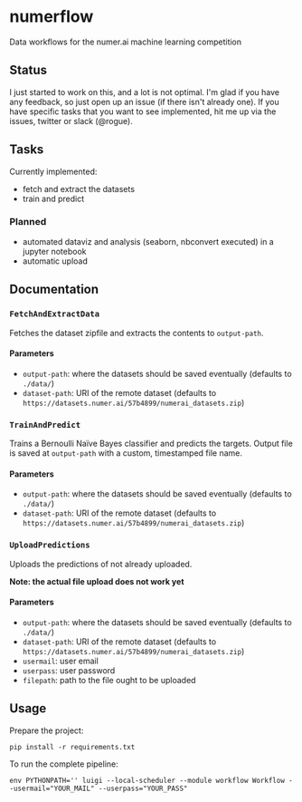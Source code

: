 # numerflow
Data workflows for the numer.ai machine learning competition

## Status
I just started to work on this, and a lot is not optimal. I'm glad if you have
any feedback, so just open up an issue (if there isn't already one). If you
have specific tasks that you want to see implemented, hit me up via the issues,
twitter or slack (@rogue).

## Tasks
Currently implemented:
* fetch and extract the datasets
* train and predict

### Planned
* automated dataviz and analysis (seaborn, nbconvert executed) in a jupyter
notebook
* automatic upload

## Documentation
### `FetchAndExtractData`
Fetches the dataset zipfile and extracts the contents to `output-path`.

#### Parameters
* `output-path`: where the datasets should be saved eventually (defaults to
    `./data/`)
* `dataset-path`: URI of the remote dataset (defaults to `https://datasets.numer.ai/57b4899/numerai_datasets.zip`)

### `TrainAndPredict`
Trains a Bernoulli Naïve Bayes classifier and predicts the targets. Output file
is saved at `output-path` with a custom, timestamped file name.

#### Parameters
* `output-path`: where the datasets should be saved eventually (defaults to
    `./data/`)
* `dataset-path`: URI of the remote dataset (defaults to `https://datasets.numer.ai/57b4899/numerai_datasets.zip`)

### `UploadPredictions`
Uploads the predictions of not already uploaded.

**Note: the actual file upload does not work yet**

#### Parameters
* `output-path`: where the datasets should be saved eventually (defaults to
    `./data/`)
* `dataset-path`: URI of the remote dataset (defaults to `https://datasets.numer.ai/57b4899/numerai_datasets.zip`)
* `usermail`: user email
* `userpass`: user password
* `filepath`: path to the file ought to be uploaded

## Usage
Prepare the project:
```
pip install -r requirements.txt
```

To run the complete pipeline:
```
env PYTHONPATH='' luigi --local-scheduler --module workflow Workflow --usermail="YOUR_MAIL" --userpass="YOUR_PASS"
```
